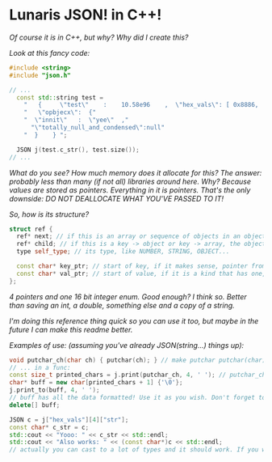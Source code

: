 # Lunaris JSON! in C++!

*Of course it is in C++, but why? Why did I create this?*

*Look at this fancy code:*

```cpp
#include <string>
#include "json.h"

// ...
  const std::string test = 
	"   {     \"test\"    :    10.58e96    ,  \"hex_vals\": [ 0x8886,   0xFFFF,12345,1.235e6  ,{\"a\":0,\"b\":null,\"c\":true,\"str\":\"this is a value\"}   ,9.9999E109 ],    "
	"   \"opbjecx\":  {"
	"  \"innit\"   :  \"yee\"  ,"
	  "\"totally_null_and_condensed\":null"
	"  }    } ";

  JSON j(test.c_str(), test.size());
// ...
```
*What do you see? How much memory does it allocate for this? The answer: probably less than many (if not all) libraries around here. Why? Because values are stored as pointers. Everything in it is pointers. That's the only downside: DO NOT DEALLOCATE WHAT YOU'VE PASSED TO IT!*

*So, how is its structure?*

```cpp
struct ref {
  ref* next; // if this is an array or sequence of objects in an object, this is the next one
  ref* child; // if this is a key -> object or key -> array, the object/array is here
  type self_type; // its type, like NUMBER, STRING, OBJECT...

  const char* key_ptr; // start of key, if it makes sense, pointer from parse
  const char* val_ptr; // start of value, if it is a kind that has one, pointer from parse
};
```

*4 pointers and one 16 bit integer enum. Good enough? I think so. Better than saving an int, a double, something else and a copy of a string.*

*I'm doing this reference thing quick so you can use it too, but maybe in the future I can make this readme better.*

*Examples of use: (assuming you've already JSON(string...) things up):*

```cpp
void putchar_ch(char ch) { putchar(ch); } // make putchar putchar(char)
// ... in a func:
const size_t printed_chars = j.print(putchar_ch, 4, ' '); // putchar_ch is called, things are printed in cmd.
char* buff = new char[printed_chars + 1] {'\0'};
j.print_to(buff, 4, ' ');
// buff has all the data formatted! Use it as you wish. Don't forget to:
delete[] buff;
```
```cpp
JSON c = j["hex_vals"][4]["str"];
const char* c_str = c;
std::cout << "Yooo: " << c_str << std::endl;
std::cout << "Also works: " << (const char*)c << std::endl;
// actually you can cast to a lot of types and it should work. If you want to be sure, use the get_*** ones.
```

